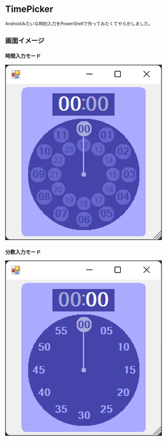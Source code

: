# TimePicker

Androidみたいな時刻入力をPowerShellで作ってみたくてやらかしました。

## 画面イメージ

### 時間入力モード

![時間](img/image_hour.png)

### 分数入力モード

![分数](img/image_minute.png)
